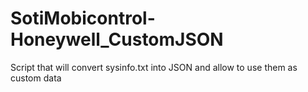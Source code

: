 # SotiMobicontrol-Honeywell_CustomJSON
Script that will convert sysinfo.txt into JSON and allow to use them as custom data 
